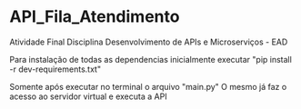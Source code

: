 # API_Fila_Atendimento
Atividade Final Disciplina Desenvolvimento de APIs e Microserviços - EAD

Para instalação de todas as dependencias inicialmente executar
"pip install -r dev-requirements.txt"

Somente após executar no terminal o arquivo 
"main.py"
O mesmo já faz o acesso ao servidor virtual e executa a API
